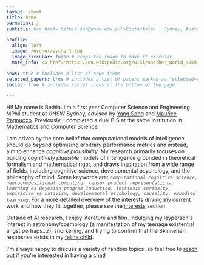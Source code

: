 ```yaml
---
layout: about
title: home
permalink: /
subtitle: #<a href='bethia.sun@unsw.edu.au'>Contact</a> | Sydney, Australia

profile:
  align: left
  image: /escher/escher1.jpg
  image_circular: false # crops the image to make it circular
  more_info: <a href='https://en.wikipedia.org/wiki/Another_World_%28M._C._Escher%29'>...'would you tell me, please, which way I ought to go from here?'</a>

news: true # includes a list of news items
selected_papers: true # includes a list of papers marked as "selected={true}"
social: true # includes social icons at the bottom of the page

---
```

Hi! My name is Bethia. I'm a first year Computer Science and Engineering MPhil student at UNSW Sydney, advised by [Yang Song](https://cgi.cse.unsw.edu.au/~ysong/) and [Maurice Pagnucco](https://cgi.cse.unsw.edu.au/~morri/). Previously, I completed a dual B.S at the same institution in Mathematics and Computer Science. 

I am driven by the core belief that computational models of intelligence should go <i>beyond</i> optimising arbitrary performance metrics and instead, aim to enhance <i>cognitive plausibility</i>. My research primarily focuses on building <i>cognitively plausible</i> models of intelligence grounded in theoretical formalism and mathematical rigor, and draws inspiration from a wide range of fields, including cognitive science, developmental psychology, and the philosophy of mind. Some keywords are: <span style="color:#5a5a5a; font-family:monospace; font-size:0.75rem;"><i>computational cognitive science, neurocompositional computing, tensor product representations, learning as Bayesian program induction, intrinsic curiosity, empiricism vs nativism, developmental psychology, causality, embodied learning</i></span>. For a more detailed overview of the interests driving my current work and how they fit together, please see the <a href="/interests">interests</a> section. 

Outside of AI research, I enjoy literature and film, indulging my layperson's interest in astronomy/cosmology (a manifestation of my teenage existential angst perhaps...?), snorkelling, and trying to confirm that the Skinnerian resposnse exists in my <a href="/child">feline child</a>.

I'm always happy to discuss a variety of random topics, so feel free to <a href="mailto:bethia.sun@unsw.edu.au">reach out</a> if you're interested in having a chat!